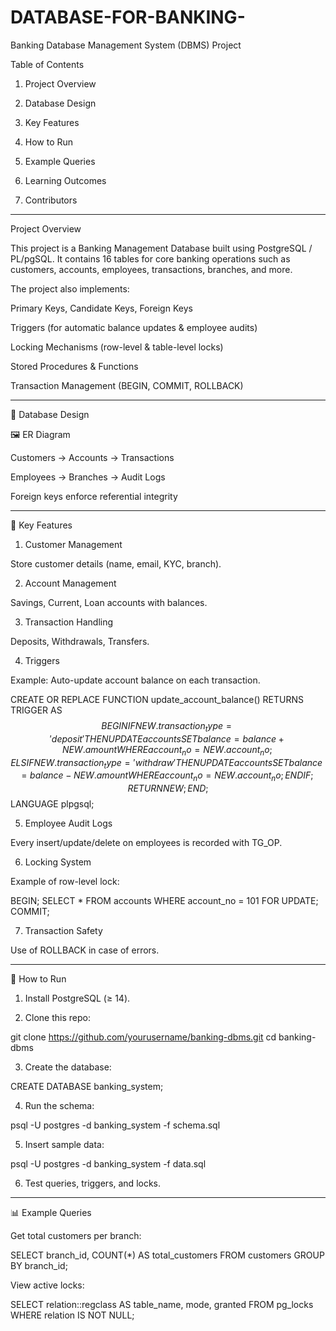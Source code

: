 # DATABASE-FOR-BANKING-
Banking Database Management System (DBMS) Project

 Table of Contents

1. Project Overview


2. Database Design


3. Key Features


4. How to Run


5. Example Queries


6. Learning Outcomes


7. Contributors




---

Project Overview

This project is a Banking Management Database built using PostgreSQL / PL/pgSQL.
It contains 16 tables for core banking operations such as customers, accounts, employees, transactions, branches, and more.

The project also implements:

Primary Keys, Candidate Keys, Foreign Keys

 Triggers (for automatic balance updates & employee audits)

 Locking Mechanisms (row-level & table-level locks)

 Stored Procedures & Functions

 Transaction Management (BEGIN, COMMIT, ROLLBACK)



---

📂 Database Design

🖼 ER Diagram

Customers → Accounts → Transactions

Employees → Branches → Audit Logs

Foreign keys enforce referential integrity



---

📑 Key Features

1. Customer Management

Store customer details (name, email, KYC, branch).



2. Account Management

Savings, Current, Loan accounts with balances.



3. Transaction Handling

Deposits, Withdrawals, Transfers.



4. Triggers

Example: Auto-update account balance on each transaction.


CREATE OR REPLACE FUNCTION update_account_balance()
RETURNS TRIGGER AS $$
BEGIN
    IF NEW.transaction_type = 'deposit' THEN
        UPDATE accounts
        SET balance = balance + NEW.amount
        WHERE account_no = NEW.account_no;
    ELSIF NEW.transaction_type = 'withdraw' THEN
        UPDATE accounts
        SET balance = balance - NEW.amount
        WHERE account_no = NEW.account_no;
    END IF;
    RETURN NEW;
END;
$$ LANGUAGE plpgsql;


5. Employee Audit Logs

Every insert/update/delete on employees is recorded with TG_OP.



6. Locking System

Example of row-level lock:


BEGIN;
SELECT * FROM accounts WHERE account_no = 101 FOR UPDATE;
COMMIT;


7. Transaction Safety

Use of ROLLBACK in case of errors.





---

🔧 How to Run

1. Install PostgreSQL (≥ 14).


2. Clone this repo:

git clone https://github.com/yourusername/banking-dbms.git
cd banking-dbms


3. Create the database:

CREATE DATABASE banking_system;


4. Run the schema:

psql -U postgres -d banking_system -f schema.sql


5. Insert sample data:

psql -U postgres -d banking_system -f data.sql


6. Test queries, triggers, and locks.




---

📊 Example Queries

Get total customers per branch:


SELECT branch_id, COUNT(*) AS total_customers
FROM customers
GROUP BY branch_id;

View active locks:


SELECT relation::regclass AS table_name, mode, granted
FROM pg_locks
WHERE relation IS NOT NULL;
